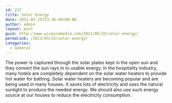 ```yaml
---
id: 237
title: Solor Energy
date: 2011-05-25T13:36:46+00:00
author: admin
layout: post
guid: http://www.wiseusemedia.com/2011/05/25/solor-energy/
permalink: /2011/05/25/solor-energy/
categories:
  - General
---
```

The power is captured through the solar plates kept in the open sun and they convert the sun rays in to usable energy. In the hospitality industry, many hotels are completely dependent on the solar water heaters to provide hot water for bathing. Solar water heaters are becoming popular and are being used in many houses. It saves lots of electricity and uses the natural sunlight to produce the needed energy. We should also use such energy source at our houses to reduce the electricity consumption.